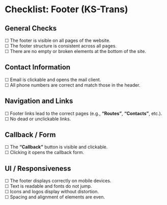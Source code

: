 # Checklist: Footer (KS-Trans)

## General Checks
☐ The footer is visible on all pages of the website.  
☐ The footer structure is consistent across all pages.  
☐ There are no empty or broken elements at the bottom of the site.  

## Contact Information
☐ Email is clickable and opens the mail client.  
☐ All phone numbers are correct and match those in the header.  

## Navigation and Links
☐ Footer links lead to the correct pages (e.g., **“Routes”**, **“Contacts”**, etc.).  
☐ No dead or unclickable links.  

## Callback / Form
☐ The **“Callback”** button is visible and clickable.  
☐ Clicking it opens the callback form.  

## UI / Responsiveness
☐ The footer displays correctly on mobile devices.  
☐ Text is readable and fonts do not jump.  
☐ Icons and logos display without distortion.  
☐ Spacing and alignment of elements are even.  